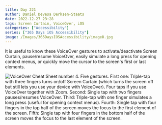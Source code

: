 ```yaml
---
title: Day 221
author: Daniel Devesa Derksen-Staats
date: 2022-12-27 23:28
tags: Screen Curtain, VoiceOver, iOS
categories: ["Accessibility"]
series: ["365 Days iOS Accessibility"]
image: /Images/365DaysIOSAccessibility/image8.jpg
---
```


It is useful to know these VoiceOver gestures to activate/deactivate Screen Curtain, pause/resume VoiceOver, easily simulate a long press for opening context menus, or quickly move the cursor to the screen's first or last elements.

![VoiceOver Cheat Sheet number 4. Five gestures. First one: Triple-tap with three fingers turns on/off Screen Curtain (which turns the screen off but still lets you use your device with VoiceOver). Four taps if you use VoiceOver together with Zoom. Second: Single tap with two fingers pauses/resumes VoiceOver. Third: Triple-tap with one finger simulates a long press (useful for opening context menus). Fourth: Single tap with four fingers in the top half of the screen moves the focus to the first element of the screen. Fifth: Single tap with four fingers in the bottom half of the screen moves the focus to the last element of the screen.](/Images/365DaysIOSAccessibility/image8.jpg)

